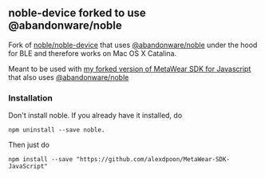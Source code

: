 ## noble-device forked to use @abandonware/noble

Fork of [noble/noble-device](https://github.com/noble/noble-device) that uses [@abandonware/noble](https://github.com/abandonware/noble) under the hood for BLE and therefore works on Mac OS X Catalina.

Meant to be used with [my forked version of MetaWear SDK for Javascript](https://github.com/alexdpoon/MetaWear-SDK-JavaScript) that also uses [@abandonware/noble](https://github.com/abandonware/noble) 

### Installation

Don't install noble. If you already have it installed, do 

```
npm uninstall --save noble.
```

Then just do 

```
npm install --save "https://github.com/alexdpoon/MetaWear-SDK-JavaScript"
```

